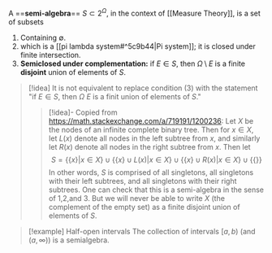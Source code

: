 A ==**semi-algebra**== $S\subset 2^\Omega$, in the context of [[Measure Theory]], is a set of subsets
1. Containing $\emptyset$.
2. which is a [[pi lambda system#^5c9b44|Pi system]]; it is closed under finite intersection.
3. **Semiclosed under complementation:** if $E\in S$, then $\Omega \setminus E$ is a finite **disjoint** union of elements of $S$.

>[!idea]
>It is not equivalent to replace condition (3) with the statement "if $E\in S$, then $\Omega \ E$ is a finit union of elements of $S$."
>>[!idea]- Copied from https://math.stackexchange.com/a/719191/1200236:
>> Let $X$ be the nodes of an infinite complete binary tree. Then for $x\in X$, let $L(x)$ denote all nodes in the left subtree from $x$, and similarly let $R(x)$ denote all nodes in the right subtree from $x$. Then let$$S = \{\{x\}| x\in X\} \cup \{\{x\}\cup L(x)| x\in X\} \cup \{\{x\}\cup R(x)| x\in X\} \cup \{\{\} \}$$In other words, $S$ is comprised of all singletons, all singletons with their left subtrees, and all singletons with their right subtrees. One can check that this is a semi-algebra in the sense of 1,2,and 3. But we will never be able to write $X$ (the complement of the empty set) as a finite disjoint union of elements of $S$.


> [!example] Half-open intervals
> The collection of intervals $[a,b)$ (and $(a,\infty)$) is a semialgebra.